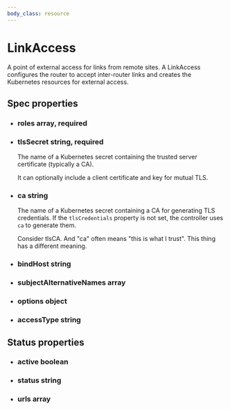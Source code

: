 ```yaml
---
body_class: resource
---
```


# LinkAccess

<section>

A point of external access for links from remote sites.  A
LinkAccess configures the router to accept inter-router
links and creates the Kubernetes resources for external
access.

</section>

<section>

## Spec properties

- <h3 id="roles">roles <span class="property-info">array, required</span></h3>

- <h3 id="tlssecret">tlsSecret <span class="property-info">string, required</span></h3>

  The name of a Kubernetes secret containing the trusted
  server certificate (typically a CA).
  
  It can optionally include a client certificate and key for
  mutual TLS.

- <h3 id="ca">ca <span class="property-info">string</span></h3>

  The name of a Kubernetes secret containing a CA for
  generating TLS credentials.  If the `tlsCredentials`
  property is not set, the controller uses `ca` to
  generate them.

  Consider tlsCA.  And "ca" often means "this is what I trust".  This thing has a different meaning.

- <h3 id="bindhost">bindHost <span class="property-info">string</span></h3>

- <h3 id="subjectalternativenames">subjectAlternativeNames <span class="property-info">array</span></h3>

- <h3 id="options">options <span class="property-info">object</span></h3>

- <h3 id="accesstype">accessType <span class="property-info">string</span></h3>

</section>

<section>

## Status properties

- <h3 id="active">active <span class="property-info">boolean</span></h3>

- <h3 id="status">status <span class="property-info">string</span></h3>

- <h3 id="urls">urls <span class="property-info">array</span></h3>

</section>
